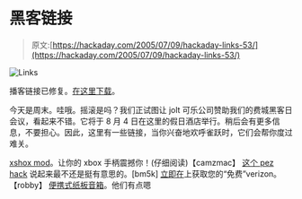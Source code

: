 # 黑客链接

> 原文:[https://hackaday.com/2005/07/09/hackaday-links-53/](https://hackaday.com/2005/07/09/hackaday-links-53/)

![Links](../Images/c7e4afe895b8c9381babf8ecb1a86efe.png)

播客链接已修复。[在这里下载](http://media.weblogsinc.com/common/videos/podcasts/hackaday/podcast_03.mp3)。

今天是周末。哇哦。摇滚是吗？我们正试图让 jolt 可乐公司赞助我们的费城黑客日会议，看起来不错。它将于 8 月 4 日在这里的假日酒店举行。稍后会有更多信息，不要担心。因此，这里有一些链接，当你兴奋地欢呼雀跃时，它们会帮你度过难关。

[xshox mod](http://www.xbox-modchips.com/tutorials/xshok.htm)。让你的 xbox 手柄震撼你！(仔细阅读)【camzmac】
[这个 pez hack](http://bm5k.blogspot.com/2005/06/sandisk-mobilemate-ms-meets-pez.html) 说起来最不还是挺有意思的。[bm5k]
[立即在](http://mobile17.smashsworld.com/)上获取您的“免费”verizon。【robby】
[便携式纸板音箱](http://www.liquidskymusic.com/quiet/-projects-/speaker/)。他们有点嗯
